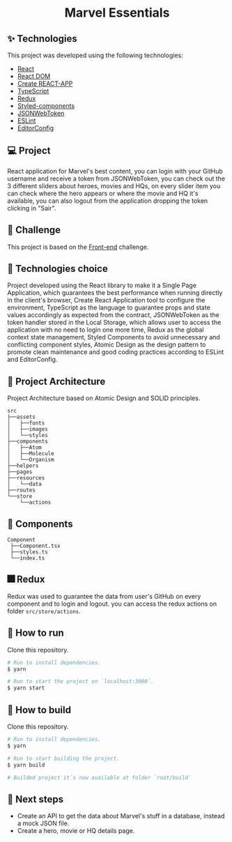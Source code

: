 <h1 align="center">Marvel Essentials</h1>

## ✨ Technologies

This project was developed using the following technologies:

- [React](https://reactjs.org/)
- [React DOM](https://pt-br.reactjs.org/docs/react-dom.html)
- [Create REACT-APP](https://github.com/facebook/create-react-app)
- [TypeScript](https://www.typescriptlang.org/)
- [Redux](https://react-redux.js.org/)
- [Styled-components](https://www.styled-components.com/)
- [JSONWebToken](https://jwt.io/)
- [ESLint](https://eslint.org/)
- [EditorConfig](https://editorconfig.org/)

## 💻 Project

React application for Marvel's best content, you can login with your GitHub username and receive a token from JSONWebToken, you can check out the 3 different sliders about heroes, movies and HQs, on every slider item you can check where the hero appears or where the movie and HQ it's available, you can also logout from the application dropping the token clicking in "Sair".

## 🎯 Challenge

This project is based on the [Front-end](https://github.com/Mestres-da-Web/desafio-frontend-jr) challenge.


## 🔧 Technologies choice

Project developed using the React library to make it a Single Page Application, which guarantees the best performance when running directly in the client's browser, Create React Application tool to configure the environment, TypeScript as the language to guarantee props and state values accordingly as expected from the contract, JSONWebToken as the token handler stored in the Local Storage, which allows user to access the application with no need to login one more time, Redux as the global context state management, Styled Components to avoid unnecessary and conflicting component styles, Atomic Design as the design pattern to promote clean maintenance and good coding practices according to ESLint and EditorConfig.

 ## 🔨 Project Architecture

 Project Architecture based on Atomic Design and SOLID principles.

 ```
 src
 ├──assets
 │   ├──fonts
 │   ├──images
 │   └──styles
 ├──components
 │   ├──Atom
 │   ├──Molecule
 │   └──Organism
 ├──helpers
 ├──pages
 ├──resources
 │   └──data
 ├──routes
 └──store
     └──actions
 ```

 ## 🧪 Components

 ```
 Component
  ├──Component.tsx
  ├──styles.ts
  └──index.ts
 ```

 ## 🎆 Redux

 Redux was used to guarantee the data from user's GitHub on every component and to login and logout.
 you can access the redux actions on folder `src/store/actions`.

## 🚀 How to run

Clone this repository.
```bash
# Run to install dependencies.
$ yarn

# Run to start the project on `localhost:3000`.
$ yarn start
```

## 🚧 How to build

Clone this repository.
```bash
# Run to install dependencies.
$ yarn

# Run to start building the project.
$ yarn build

# Builded project it´s now available at folder `root/build`
```

## 💎 Next steps

- Create an API to get the data about Marvel's stuff in a database, instead a mock JSON file.
- Create a hero, movie or HQ details page.
